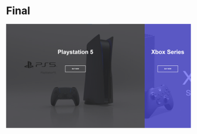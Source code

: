 # Final 

![alt text](https://github.com/Codegalax/web_projects/blob/main/split-landing-page/img/final.png?raw=true)
